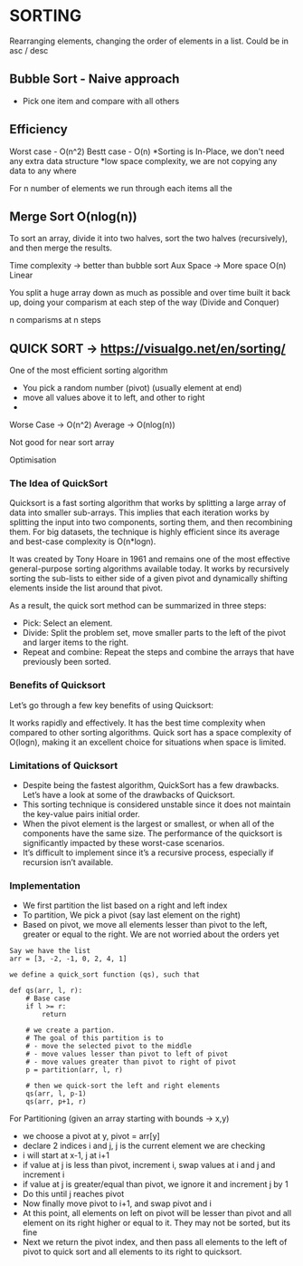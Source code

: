 # SORTING

Rearranging elements, changing the order of elements in a list. Could be in asc / desc

## Bubble Sort - Naive approach

- Pick one item and compare with all others

## Efficiency

Worst case - O(n^2)
Bestt case - O(n)
*Sorting is In-Place, we don't need any extra data structure
*low space complexity, we are not copying any data to any where

For n number of elements
we run through each items all the

## Merge Sort O(nlog(n))

To sort an array, divide it into two halves, sort the two halves (recursively), and then merge the results.

Time complexity -> better than bubble sort
Aux Space -> More space O(n) Linear

You split a huge array down as much as possible and over time built it back up, doing your comparism at each step of the way
(Divide and Conquer)

n comparisms at n steps

## QUICK SORT -> https://visualgo.net/en/sorting/

One of the most efficient sorting algorithm

- You pick a random number (pivot) (usually element at end)
- move all values above it to left, and other to right
-

Worse Case -> O(n^2)
Average -> O(nlog(n))

Not good for near sort array

Optimisation

### The Idea of QuickSort

Quicksort is a fast sorting algorithm that works by splitting a large array of data into smaller sub-arrays. This implies that each iteration works by splitting the input into two components, sorting them, and then recombining them. For big datasets, the technique is highly efficient since its average and best-case complexity is O(n\*logn).

It was created by Tony Hoare in 1961 and remains one of the most effective general-purpose sorting algorithms available today. It works by recursively sorting the sub-lists to either side of a given pivot and dynamically shifting elements inside the list around that pivot.

As a result, the quick sort method can be summarized in three steps:

- Pick: Select an element.
- Divide: Split the problem set, move smaller parts to the left of the pivot and larger items to the right.
- Repeat and combine: Repeat the steps and combine the arrays that have previously been sorted.

### Benefits of Quicksort

Let’s go through a few key benefits of using Quicksort:

It works rapidly and effectively.
It has the best time complexity when compared to other sorting algorithms.
Quick sort has a space complexity of O(logn), making it an excellent choice for situations when space is limited.

### Limitations of Quicksort

- Despite being the fastest algorithm, QuickSort has a few drawbacks. Let’s have a look at some of the drawbacks of Quicksort.
- This sorting technique is considered unstable since it does not maintain the key-value pairs initial order.
- When the pivot element is the largest or smallest, or when all of the components have the same size. The performance of the quicksort is significantly impacted by these worst-case scenarios.
- It’s difficult to implement since it’s a recursive process, especially if recursion isn’t available.

### Implementation

- We first partition the list based on a right and left index
- To partition, We pick a pivot (say last element on the right)
- Based on pivot, we move all elements lesser than pivot to the left, greater or equal to the right. We are not worried about the orders yet

```
Say we have the list
arr = [3, -2, -1, 0, 2, 4, 1]

we define a quick_sort function (qs), such that

def qs(arr, l, r):
    # Base case
    if l >= r:
        return

    # we create a partion.
    # The goal of this partition is to
    # - move the selected pivot to the middle
    # - move values lesser than pivot to left of pivot
    # - move values greater than pivot to right of pivot
    p = partition(arr, l, r)

    # then we quick-sort the left and right elements
    qs(arr, l, p-1)
    qs(arr, p+1, r)
```

For Partitioning (given an array starting with bounds -> x,y)

- we choose a pivot at y, pivot = arr[y]
- declare 2 indices i and j, j is the current element we are checking
- i will start at x-1, j at i+1
- if value at j is less than pivot, increment i, swap values at i and j and increment i
- if value at j is greater/equal than pivot, we ignore it and increment j by 1
- Do this until j reaches pivot
- Now finally move pivot to i+1, and swap pivot and i
- At this point, all elements on left on pivot will be lesser than pivot and all element on its right higher or equal to it. They may not be sorted, but its fine
- Next we return the pivot index, and then pass all elements to the left of pivot to quick sort and all elements to its right to quicksort.
